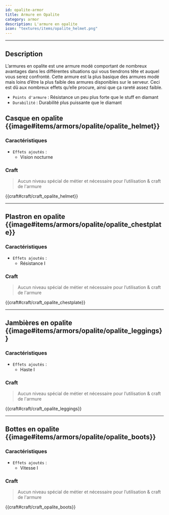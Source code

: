 ```yaml
---
id: opalite-armor
title: Armure en Opalite
category: armor
description: L'armure en opalite 
icon: "textures/items/opalite_helmet.png"
---
```

___

## Description 

L’armures en opalite est une armure modé comportant de nombreux avantages dans les différentes situations qui vous tiendrons tête et auquel vous serez confronté. 
Cette armure est la plus basique des armures modé mais loins d’être la plus faible des armures disponibles sur le serveur. 
Ceci est dû aux nombreux effets qu’elle procure, ainsi que ça rareté assez faible.

- ``Points d'armure`` : Résistance un peu plus forte que le stuff en diamant
- ``Durabilité`` : Durabilité plus puissante que le diamant

## Casque en opalite {{image#items/armors/opalite/opalite_helmet}}

### Caractéristiques

- ``Effets ajoutés`` : 
    * Vision nocturne

### Craft 

> Aucun niveau spécial de métier et nécessaire pour l’utilisation & craft de l'armure

{{craft#craft/craft_opalite_helmet}} 

---

## Plastron en opalite {{image#items/armors/opalite/opalite_chestplate}}

### Caractéristiques

- ``Effets ajoutés`` : 
    * Résistance I

### Craft 

> Aucun niveau spécial de métier et nécessaire pour l’utilisation & craft de l'armure

{{craft#craft/craft_opalite_chestplate}} 

---

## Jambières en opalite {{image#items/armors/opalite/opalite_leggings}}

### Caractéristiques

- ``Effets ajoutés`` : 
    * Haste I

### Craft 

> Aucun niveau spécial de métier et nécessaire pour l’utilisation & craft de l'armure

{{craft#craft/craft_opalite_leggings}} 

---

## Bottes en opalite {{image#items/armors/opalite/opalite_boots}}

### Caractéristiques

- ``Effets ajoutés`` : 
    * Vitesse I

### Craft 

> Aucun niveau spécial de métier et nécessaire pour l’utilisation & craft de l'armure

{{craft#craft/craft_opalite_boots}} 